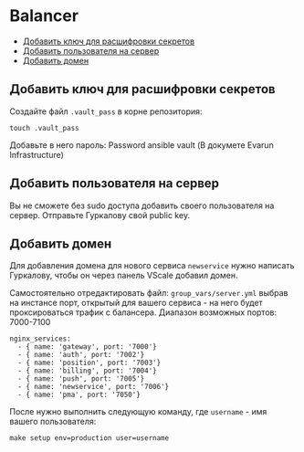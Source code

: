 # Balancer

- [Добавить ключ для расшифровки секретов](#vault)
- [Добавить пользователя на сервер](#user)
- [Добавить домен](#domain)

## <a name="vault"></a> Добавить ключ для расшифровки секретов
Создайте файл `.vault_pass` в корне репозитория:
```
touch .vault_pass
```
Добавьте в него пароль: Password ansible vault (В докумете Evarun Infrastructure)

## <a name="user"></a> Добавить пользователя на сервер
Вы не сможете без sudo доступа добавить своего пользователя на сервер.
Отправьте Гуркалову свой public key.

## <a name="domain"></a> Добавить домен
Для добавления домена для нового сервиса `newservice` нужно написать Гуркалову, чтобы он через панель VScale добавил домен.

Самостоятельно отредактировать файл: `group_vars/server.yml` выбрав на инстансе порт, открытый для вашего сервиса - на него будет проксироваться трафик с балансера.
Диапазон возможных портов: 7000-7100
```
nginx_services:
  - { name: 'gateway', port: '7000'}
  - { name: 'auth', port: '7002'}
  - { name: 'position', port: '7003'}
  - { name: 'billing', port: '7004'}
  - { name: 'push', port: '7005'}
  - { name: 'newservice', port: '7006'}
  - { name: 'pma', port: '7050'}

```

После нужно выполнить следующую команду, где `username` - имя вашего пользователя:
```
make setup env=production user=username
```
